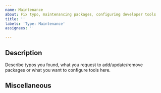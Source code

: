 ```yaml
---
name: Maintenance
about: Fix typo, maintenancing packages, configuring developer tools
title: ''
labels: 'Type: Maintenance'
assignees: ''

---
```


## Description

Describe typos you found, what you request to add/update/remove packages or what you want to configure tools here.


## Miscellaneous
